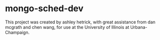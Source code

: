 # mongo-sched-dev

This project was created by ashley hetrick, with great assistance from dan mcgrath and chen wang, for use at the University of Illinois at Urbana-Champaign. 